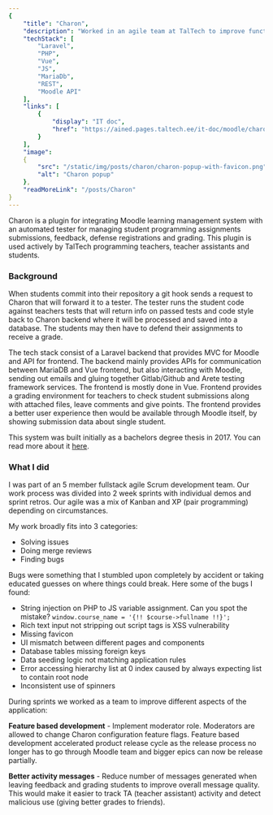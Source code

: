 ```yaml
---
{
    "title": "Charon",
    "description": "Worked in an agile team at TalTech to improve functionality of Moodle plugin for programming assignments that is used by about 1000 students every semester. Charon allows teachers to track coding submissions and defenses, manage grading and provide feedback.",
    "techStack": [
        "Laravel", 
        "PHP", 
        "Vue",
        "JS",
        "MariaDb",
        "REST",
        "Moodle API"
    ],
    "links": [
        {
            "display": "IT doc",
            "href": "https://ained.pages.taltech.ee/it-doc/moodle/charon/index.html"
        }
    ],
    "image":
    {
        "src": "/static/img/posts/charon/charon-popup-with-favicon.png",
        "alt": "Charon popup"
    },
    "readMoreLink": "/posts/Charon"
}
---
```

Charon is a plugin for integrating Moodle learning management system with an automated tester for managing student programming assignments submissions, feedback, defense registrations and grading.
This plugin is used actively by TalTech programming teachers, teacher assistants and students.


### Background
When students commit into their repository a git hook sends a request to Charon that will forward it to a tester.
The tester runs the student code against teachers tests that will return info on passed tests and code style back to Charon backend where it will be processed and saved into a database.
The students may then have to defend their assignments to receive a grade.

The tech stack consist of a Laravel backend that provides MVC for Moodle and API for frontend.
The backend mainly provides APIs for communication between MariaDB and Vue frontend, but also interacting with Moodle, sending out emails and gluing together Gitlab/Github and Arete testing framework services.
The frontend is mostly done in Vue. Frontend provides a grading environment for teachers to check student submissions along with attached files, leave comments and give points.
The frontend provides a better user experience then would be available through Moodle itself, by showing submission data about single student.

This system was built initially as a bachelors degree thesis in 2017. 
You can read more about it [here](https://digikogu.taltech.ee/et/item/b628d504-57e3-4d90-9c60-4bcd6bea3d61).

### What I did

I was part of an 5 member fullstack agile Scrum development team.
Our work process was divided into 2 week sprints with individual demos and sprint retros.
Our agile was a mix of Kanban and XP (pair programming) depending on circumstances.

My work broadly fits into 3 categories:
* Solving issues
* Doing merge reviews
* Finding bugs

Bugs were something that I stumbled upon completely by accident or taking educated guesses on where things could break.
Here some of the bugs I found:
* String injection on PHP to JS variable assignment. Can you spot the mistake? `window.course_name = '{!! $course->fullname !!}';`
* Rich text input not stripping out script tags is XSS vulnerability
* Missing favicon
* UI mismatch between different pages and components
* Database tables missing foreign keys
* Data seeding logic not matching application rules
* Error accessing hierarchy list at 0 index caused by always expecting list to contain root node
* Inconsistent use of spinners



During sprints we worked as a team to improve different aspects of the application:

**Feature based development** - 
Implement moderator role. 
Moderators are allowed to change Charon configuration feature flags. 
Feature based development accelerated product release cycle as the release process no longer has to go through Moodle team and bigger epics can now be release partially.

**Better activity messages** - 
Reduce number of messages generated when leaving feedback and grading students to improve overall message quality.
This would make it easier to track TA (teacher assistant) activity and detect malicious use (giving better grades to friends).

